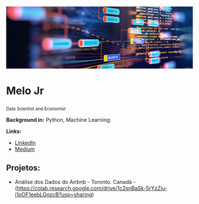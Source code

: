 
<p align="center">
  <img src="banner.png" >
</p>

# Melo Jr
<sub>Data Scientist and Economist </sub>


**Background in:** Python, Machine Learning.

**Links:**

* [LinkedIn](https://www.linkedin.com/in/melo-jr-a4817127)
* [Medium](https://medium.com/@jrmeloafrf)



## Projetos:

* Análise dos Dados do Airbnb - Toronto. Canadá - (https://colab.research.google.com/drive/1c2snBaSk-5rYzZju-i1pOF1eebLGnzcB?usp=sharing)

